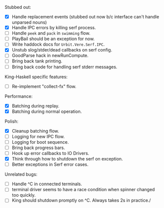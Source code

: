 Stubbed out:

- [x] Handle replacement events (stubbed out now b/c interface can't
  handle unparsed nouns)
- [x] Handle IPC errors by killing serf process.
- [ ] Handle `peek` and `pack` in `swimming` flow.
- [ ] PlayBail should be an exception for now.
- [ ] Write haddock docs for `Urbit.Vere.Serf.IPC`.
- [x] Unstub slog/stder/dead callbacks on serf config.
- [ ] GoodParse hack in newRunCompute.
- [ ] Bring back tank printing.
- [ ] Bring back code for handling serf stderr messages.

King-Haskell specific features:

- [ ] Re-implement "collect-fx" flow.

Performance:

- [x] Batching during replay.
- [x] Batching during normal operation.

Polish:

- [x] Cleanup batching flow.
- [ ] Logging for new IPC flow.
- [ ] Logging for boot sequence.
- [ ] Bring back progress bars.
- [ ] Hook up error callbacks to IO Drivers.
- [x] Think through how to shutdown the serf on exception.
- [ ] Better exceptions in Serf error cases.

Unrelated bugs:

- [ ] Handle ^C in connected terminals.
- [ ] terminal driver seems to have a race condition when spinner changed
      too quickly.
- [ ] King should shutdown promptly on ^C. Always takes 2s in practice./

